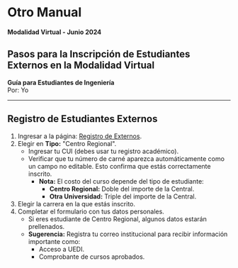 # Otro Manual  
**Modalidad Virtual - Junio 2024**  
## Pasos para la Inscripción de Estudiantes Externos en la Modalidad Virtual  

**Guía para Estudiantes de Ingeniería**  
Por: Yo  

---

## Registro de Estudiantes Externos  

1. Ingresar a la página: [Registro de Externos](https://asignacionexternos.ingenieria.usac.edu.gt/registro.php).  
2. Elegir en **Tipo:** "Centro Regional".  
   - Ingresar tu CUI (debes usar tu registro académico).  
   - Verificar que tu número de carné aparezca automáticamente como un campo no editable. Esto confirma que estás correctamente inscrito.  
     - **Nota:** El costo del curso depende del tipo de estudiante:  
       - **Centro Regional:** Doble del importe de la Central.  
       - **Otra Universidad:** Triple del importe de la Central.  
3. Elegir la carrera en la que estás inscrito.  
4. Completar el formulario con tus datos personales.  
   - Si eres estudiante de Centro Regional, algunos datos estarán prellenados.  
   - **Sugerencia:** Registra tu correo institucional para recibir información importante como:  
     - Acceso a UEDI.  
     - Comprobante de cursos aprobados.  
